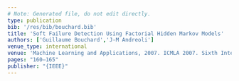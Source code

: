 ```yaml
---
# Note: Generated file, do not edit directly.
type: publication
bib: '/res/bib/bouchard.bib'
title: 'Soft Failure Detection Using Factorial Hidden Markov Models'
authors: ['Guillaume Bouchard','J-M Andreoli']
venue_type: international
venue: 'Machine Learning and Applications, 2007. ICMLA 2007. Sixth International Conference on'
pages: "160–165"
publisher: "{IEEE}"
---
```

